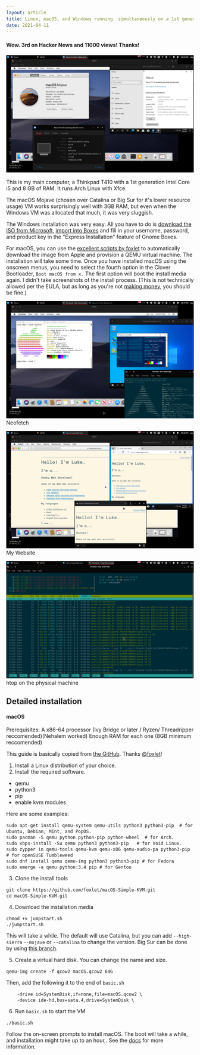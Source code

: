 ```yaml
---
layout: article
title: Linux, macOS, and Windows running  simultaneously on a 1st generation Core i5 and 8GB RAM
date: 2021-04-11
---
```

#### Wow. 3rd on Hacker News and 11000 views! Thanks!
![macOS Mojave, Windows 10, and Arch Linux with XFCE showing their About dialogs](/uploads/vm/sysinfo-fs8.png)

This is my main computer, a Thinkpad T410 with a 1st generation Intel Core i5 and 8 GB of RAM. It runs Arch Linux with Xfce.

The macOS Mojave (chosen over Catalina or Big Sur for it's lower resource usage) VM works surprisingly well with 3GB RAM, but even when the Windows VM was allocated that much, it was very sluggish. 

The Windows installation was very easy. All you have to do is [download the ISO from Microsoft](https://www.microsoft.com/en-us/software-download/windows10ISO), [import into Boxes](https://help.gnome.org/users/gnome-boxes/stable/create.html.en) and fill in your username, password, and product key in the "Express Installation" feature of Gnome Boxes.

For macOS, you can use the [excellent scripts by foxlet](https://github.com/foxlet/macOS-Simple-KVM) to automatically download the image from Apple and provision a QEMU virtual machine. The installation will take some time. Once you have installed macOS using the onscreen menus, you need to select the fourth option in the Clover Bootloader, `Boot macOS from x.` The first option will boot the install media again. I didn't take screenshots of the install process. (This is not technically allowed per the EULA, but as long as you're not [making money,](https://en.wikipedia.org/wiki/Psystar_Corporation) you should be fine.)



![Neofetch on all systems](/uploads/vm/neofetch-fs8.png)
Neofetch

![This website on all systems](/uploads/vm/lukesempire-fs8.png)
My Website

![htop on the physical machine](/uploads/vm/htop-fs8.png)
htop on the physical machine

## Detailed installation
#### macOS

Prerequisites:
A x86-64 processor (Ivy Bridge or later / Ryzen/ Threadripper reccomended)(Nehalem worked)
Enough RAM for each one (8GB minimum reccomended)

This guide is basically copied from [the GitHub](https://github.com/foxlet/macOS-Simple-KVM). Thanks [@foxlet](https://github.com/foxlet)!
1. Install a Linux distribution of your choice.
2. Install the required software.
- qemu
- python3
- pip
- enable kvm modules

Here are some examples:
```
sudo apt-get install qemu-system qemu-utils python3 python3-pip  # for Ubuntu, Debian, Mint, and PopOS.
sudo pacman -S qemu python python-pip python-wheel  # for Arch.
sudo xbps-install -Su qemu python3 python3-pip   # for Void Linux.
sudo zypper in qemu-tools qemu-kvm qemu-x86 qemu-audio-pa python3-pip  # for openSUSE Tumbleweed
sudo dnf install qemu qemu-img python3 python3-pip # for Fedora
sudo emerge -a qemu python:3.4 pip # for Gentoo
```
3. Clone the install tools

```
git clone https://github.com/foxlet/macOS-Simple-KVM.git
cd macOS-Simple-KVM.git
```
4. Download the installation media
```
chmod +x jumpstart.sh
./jumpstart.sh
```
This will take a while. The default will use Catalina, but you can add `--high-sierra` `--mojave` or `--catalina` to change the version. Big Sur can be done by using [this branch](https://github.com/foxlet/macOS-Simple-KVM/tree/big-sur).

5. Create a virtual hard disk. You can change the name and size.
```
qemu-img create -f qcow2 macOS.qcow2 64G
```
Then, add the following it to the end of `basic.sh`
```
    -drive id=SystemDisk,if=none,file=macOS.qcow2 \
    -device ide-hd,bus=sata.4,drive=SystemDisk \
```
6. Run `basic.sh` to start the VM
```
./basic.sh
```
Follow the on-screen prompts to install macOS. The boot will take a while, and installation might take up to an hour,.
See the [docs](https://github.com/foxlet/macOS-Simple-KVM/tree/master/docs) for more information.

